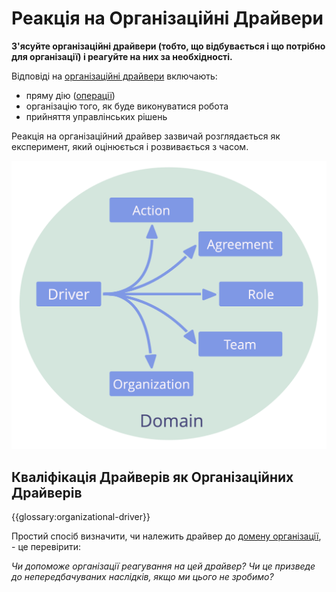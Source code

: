 # Реакція на Організаційні Драйвери

<summary>
<strong>З'ясуйте організаційні драйвери (тобто, що відбувається і що потрібно для організації) і реагуйте на них за необхідності.</strong>
</summary>

Відповіді на [організаційні драйвери](glossary:organizational-driver) включають:

- пряму дію ([операції](glossary:operations))
- організацію того, як буде виконуватися робота
- прийняття управлінських рішень

Реакція на організаційний драйвер зазвичай розглядається як експеримент, який оцінюється і розвивається з часом.

![Можливі відповіді на організаційні драйвери](img/driver-domain/driver-response-full.png)

## Кваліфікація Драйверів як Організаційних Драйверів

{{glossary:organizational-driver}}

Простий спосіб визначити, чи належить драйвер до [домену організації](glossary:domain), - це перевірити:

*Чи допоможе організації реагування на цей драйвер? Чи це призведе до непередбачуваних наслідків, якщо ми цього не зробимо?*